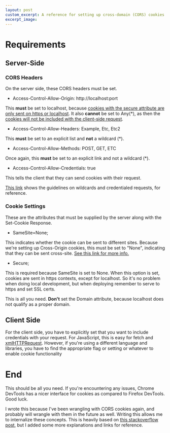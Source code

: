 ```yaml
---
layout: post
custom_excerpt: A reference for setting up cross-domain (CORS) cookies
excerpt_image: 
---
```

# Requirements
## Server-Side
### CORS Headers
On the server side, these CORS headers must be set.

- Access-Control-Allow-Origin: http://localhost:port

This <b>must</b> be set to localhost, because [cookies with the secure attribute are only sent on https or localhost](https://developer.mozilla.org/en-US/docs/Web/HTTP/Cookies#restrict_access_to_cookies). It also <b>cannot</b> be set to Any(*), as then the [cookies will not be included with the client-side request](https://fetch.spec.whatwg.org/#cors-protocol-and-credentials).

- Access-Control-Allow-Headers: Example, Etc, Etc2

This <b>must</b> be set to an explicit list and <b>not</b> a wildcard (*).

- Access-Control-Allow-Methods: POST, GET, ETC

Once again, this <b>must</b> be set to an explicit link and not a wildcard (*).

- Access-Control-Allow-Credentials: true

This tells the client that they can send cookies with their request.

[This link](https://developer.mozilla.org/en-US/docs/Web/HTTP/CORS#credentialed_requests_and_wildcards) shows the guidelines on wildcards and credentialed requests, for reference.

### Cookie Settings
These are the attributes that must be supplied by the server along with the Set-Cookie Response.

- SameSite=None;

This indicates whether the cookie can be sent to different sites. Because we're setting up Cross-Origin cookies, this must be set to "None", indicating that they can be sent cross-site. [See this link for more info.](https://developer.mozilla.org/en-US/docs/Web/HTTP/Cookies#samesite_attribute)

- Secure;

This is required because SameSite is set to None. When this option is set, cookies are sent in https contexts, except for localhost. So it's no problem when doing local development, but when deploying remember to serve to https and set SSL certs.

This is all you need. <b>Don't</b> set the Domain attribute, because localhost does not qualify as a proper domain.

## Client Side
For the client side, you have to explicitly set that you want to include credentials with your request. For JavaScript, this is easy for fetch and [xmlHTTPRequest](https://developer.mozilla.org/en-US/docs/Web/API/XMLHttpRequest/withCredentials). However, if you're using a different language and libraries, you have to find the appropriate flag or setting or whatever to enable cookie functionality

# End
This should be all you need. If you're encountering any issues, Chrome DevTools has a nicer interface for cookies as compared to Firefox DevTools. Good luck.

I wrote this because I've been wrangling with CORS cookies again, and probably will wrangle with them in the future as well. Writing this allows me to internalize these concepts. This is heavily based on [this stackoverflow post](https://stackoverflow.com/questions/46288437/set-cookies-for-cross-origin-requests#46412839), but I added some more explanations and links for reference.



